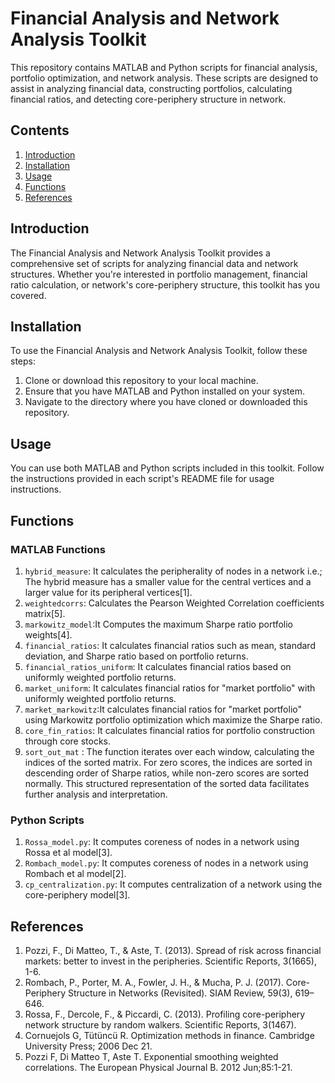 # Financial Analysis and Network Analysis Toolkit

This repository contains MATLAB and Python scripts for financial analysis, portfolio optimization, and network analysis. These scripts are designed to assist in analyzing financial data, constructing portfolios, calculating financial ratios, and detecting core-periphery structure in network.

## Contents

1. [Introduction](#introduction)
2. [Installation](#installation)
3. [Usage](#usage)
4. [Functions](#functions)
5. [References](#references)

## Introduction

The Financial Analysis and Network Analysis Toolkit provides a comprehensive set of scripts for analyzing financial data and network structures. Whether you're interested in portfolio management, financial ratio calculation, or network's core-periphery structure, this toolkit has you covered.

## Installation

To use the Financial Analysis and Network Analysis Toolkit, follow these steps:

1. Clone or download this repository to your local machine.
2. Ensure that you have MATLAB and Python installed on your system.
3. Navigate to the directory where you have cloned or downloaded this repository.

## Usage

You can use both MATLAB and Python scripts included in this toolkit. Follow the instructions provided in each script's README file for usage instructions.

## Functions

### MATLAB Functions


1. `hybrid_measure`: It calculates the peripherality of nodes in a network i.e.; The hybrid measure has a smaller value for the central vertices and a larger value for its peripheral vertices[1].
2. `weightedcorrs`: Calculates the Pearson Weighted Correlation coefficients matrix[5].
3. `markowitz_model`:It Computes the maximum Sharpe ratio portfolio weights[4].
4. `financial_ratios`: It calculates financial ratios such as mean, standard deviation, and Sharpe ratio based on portfolio returns.
5. `financial_ratios_uniform`: It calculates financial ratios based on uniformly weighted portfolio returns.
6. `market_uniform`: It calculates financial ratios for "market portfolio" with uniformly weighted portfolio returns.
7. `market_markowitz`:It calculates financial ratios for "market portfolio" using Markowitz portfolio optimization which maximize the Sharpe ratio.
8. `core_fin_ratios`: It calculates financial ratios for portfolio construction through core stocks.
9. `sort_out_mat` : The function iterates over each window, calculating the indices of the sorted matrix. 
   For zero scores, the indices are sorted in descending order of Sharpe ratios, while non-zero scores are sorted normally. 
   This structured representation of the sorted data facilitates further analysis and interpretation.



### Python Scripts

1. `Rossa_model.py`: It computes coreness of nodes in a network using Rossa et al model[3].
2. `Rombach_model.py`: It computes coreness of nodes in a network using Rombach et al model[2].
3. `cp_centralization.py`: It computes centralization of a network using the core-periphery model[3].


## References

1. Pozzi, F., Di Matteo, T., & Aste, T. (2013). Spread of risk across financial markets: better to invest in the peripheries. Scientific Reports, 3(1665), 1-6.
2. Rombach, P., Porter, M. A., Fowler, J. H., & Mucha, P. J. (2017). Core-Periphery Structure in Networks (Revisited). SIAM Review, 59(3), 619–646.
3. Rossa, F., Dercole, F., & Piccardi, C. (2013). Profiling core-periphery network structure by random walkers. Scientific Reports, 3(1467).
4. Cornuejols G, Tütüncü R. Optimization methods in finance. Cambridge University Press; 2006 Dec 21.
5. Pozzi F, Di Matteo T, Aste T. Exponential smoothing weighted correlations. The European Physical Journal B. 2012 Jun;85:1-21.
